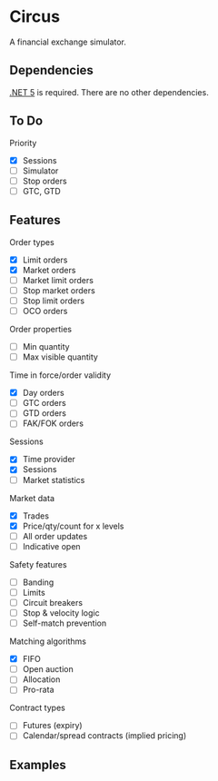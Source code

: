 # Circus

A financial exchange simulator.

## Dependencies

[.NET 5](https://dotnet.microsoft.com/download) is required. There are no other dependencies.

## To Do

Priority
- [x] Sessions
- [ ] Simulator
- [ ] Stop orders
- [ ] GTC, GTD

## Features

Order types
- [x] Limit orders
- [x] Market orders
- [ ] Market limit orders
- [ ] Stop market orders
- [ ] Stop limit orders
- [ ] OCO orders

Order properties
- [ ] Min quantity
- [ ] Max visible quantity

Time in force/order validity
- [x] Day orders
- [ ] GTC orders
- [ ] GTD orders
- [ ] FAK/FOK orders

Sessions
- [x] Time provider
- [x] Sessions
- [ ] Market statistics

Market data
- [x] Trades
- [x] Price/qty/count for x levels
- [ ] All order updates
- [ ] Indicative open

Safety features
- [ ] Banding
- [ ] Limits
- [ ] Circuit breakers
- [ ] Stop & velocity logic
- [ ] Self-match prevention

Matching algorithms
- [x] FIFO
- [ ] Open auction
- [ ] Allocation
- [ ] Pro-rata

Contract types
- [ ] Futures (expiry)
- [ ] Calendar/spread contracts (implied pricing)

## Examples

